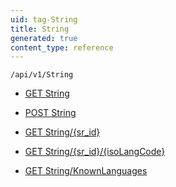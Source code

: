 ```yaml
---
uid: tag-String
title: String
generated: true
content_type: reference
---
```


```http
/api/v1/String
```




* [GET String](v1String_GetStringNames.md)

* [POST String](v1String_GetStrings.md)

* [GET String/{sr_id}](v1String_GetStrings_GET.md)

* [GET String/{sr_id}/{isoLangCode}](v1String_GetString.md)

* [GET String/KnownLanguages](v1String_GetKnownLanguages.md)